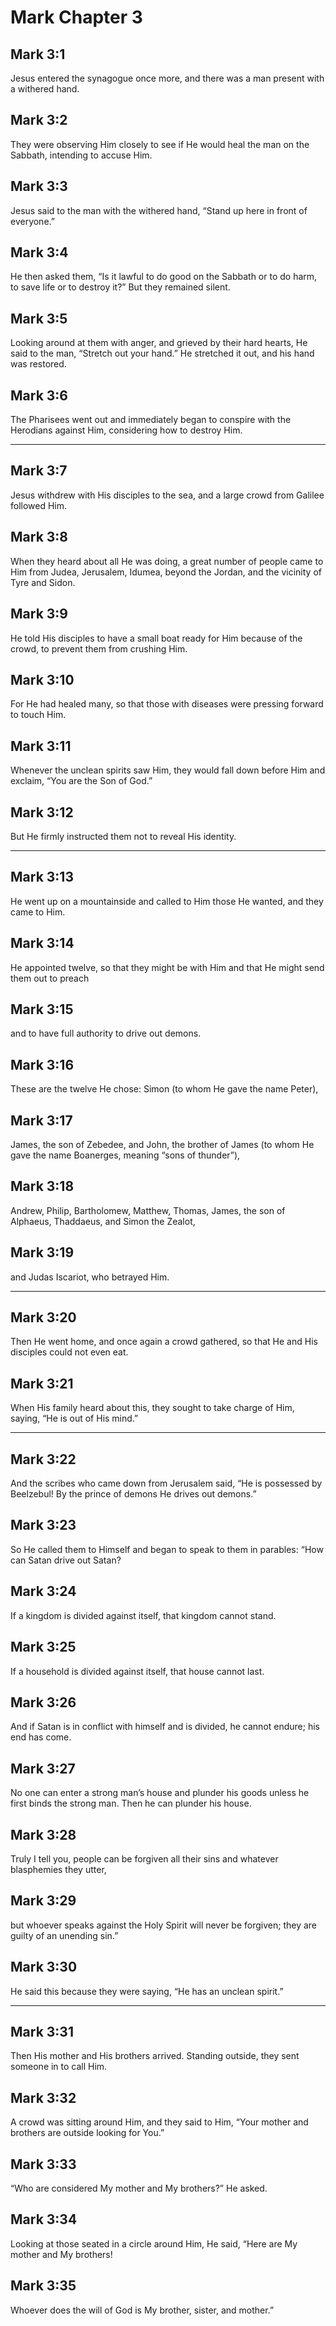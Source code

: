 # Mark Chapter 3

## Mark 3:1

Jesus entered the synagogue once more, and there was a man present with a withered hand.

## Mark 3:2

They were observing Him closely to see if He would heal the man on the Sabbath, intending to accuse Him.

## Mark 3:3

Jesus said to the man with the withered hand, “Stand up here in front of everyone.”

## Mark 3:4

He then asked them, “Is it lawful to do good on the Sabbath or to do harm, to save life or to destroy it?” But they remained silent.

## Mark 3:5

Looking around at them with anger, and grieved by their hard hearts, He said to the man, “Stretch out your hand.” He stretched it out, and his hand was restored.

## Mark 3:6

The Pharisees went out and immediately began to conspire with the Herodians against Him, considering how to destroy Him.

---

## Mark 3:7

Jesus withdrew with His disciples to the sea, and a large crowd from Galilee followed Him.

## Mark 3:8

When they heard about all He was doing, a great number of people came to Him from Judea, Jerusalem, Idumea, beyond the Jordan, and the vicinity of Tyre and Sidon.

## Mark 3:9

He told His disciples to have a small boat ready for Him because of the crowd, to prevent them from crushing Him.

## Mark 3:10

For He had healed many, so that those with diseases were pressing forward to touch Him.

## Mark 3:11

Whenever the unclean spirits saw Him, they would fall down before Him and exclaim, “You are the Son of God.”

## Mark 3:12

But He firmly instructed them not to reveal His identity.

---

## Mark 3:13

He went up on a mountainside and called to Him those He wanted, and they came to Him.

## Mark 3:14

He appointed twelve, so that they might be with Him and that He might send them out to preach

## Mark 3:15

and to have full authority to drive out demons.

## Mark 3:16

These are the twelve He chose: Simon (to whom He gave the name Peter),

## Mark 3:17

James, the son of Zebedee, and John, the brother of James (to whom He gave the name Boanerges, meaning “sons of thunder”),

## Mark 3:18

Andrew, Philip, Bartholomew, Matthew, Thomas, James, the son of Alphaeus, Thaddaeus, and Simon the Zealot,

## Mark 3:19

and Judas Iscariot, who betrayed Him.

---

## Mark 3:20

Then He went home, and once again a crowd gathered, so that He and His disciples could not even eat.

## Mark 3:21

When His family heard about this, they sought to take charge of Him, saying, “He is out of His mind.”

---

## Mark 3:22

And the scribes who came down from Jerusalem said, “He is possessed by Beelzebul! By the prince of demons He drives out demons.”

## Mark 3:23

So He called them to Himself and began to speak to them in parables: “How can Satan drive out Satan?

## Mark 3:24

If a kingdom is divided against itself, that kingdom cannot stand.

## Mark 3:25

If a household is divided against itself, that house cannot last.

## Mark 3:26

And if Satan is in conflict with himself and is divided, he cannot endure; his end has come.

## Mark 3:27

No one can enter a strong man’s house and plunder his goods unless he first binds the strong man. Then he can plunder his house.

## Mark 3:28

Truly I tell you, people can be forgiven all their sins and whatever blasphemies they utter,

## Mark 3:29

but whoever speaks against the Holy Spirit will never be forgiven; they are guilty of an unending sin.”

## Mark 3:30

He said this because they were saying, “He has an unclean spirit.”

---

## Mark 3:31

Then His mother and His brothers arrived. Standing outside, they sent someone in to call Him.

## Mark 3:32

A crowd was sitting around Him, and they said to Him, “Your mother and brothers are outside looking for You.”

## Mark 3:33

“Who are considered My mother and My brothers?” He asked.

## Mark 3:34

Looking at those seated in a circle around Him, He said, “Here are My mother and My brothers!

## Mark 3:35

Whoever does the will of God is My brother, sister, and mother.”

